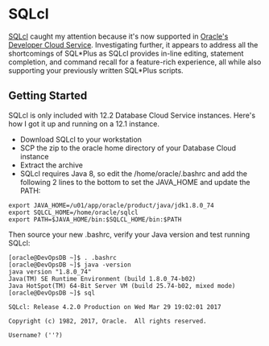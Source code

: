 # SQLcl

[SQLcl](http://www.oracle.com/technetwork/developer-tools/sqlcl/overview/index.html) caught my attention because it's now supported in [Oracle's Developer Cloud Service](https://cloud.oracle.com/developer_service). Investigating further, it appears to address all the shortcomings of SQL\*Plus as SQLcl provides in-line editing, statement completion, and command recall for a feature-rich experience, all while also supporting your previously written SQL*Plus scripts. 

## Getting Started
SQLcl is only included with 12.2 Database Cloud Service instances. Here's how I got it up and running on a 12.1 instance.
- Download SQLcl to your workstation
- SCP the zip to the oracle home directory of your Database Cloud instance
- Extract the archive
- SQLcl requires Java 8, so edit the /home/oracle/.bashrc and add the following 2 lines to the bottom to set the JAVA_HOME and update the PATH:
```
export JAVA_HOME=/u01/app/oracle/product/java/jdk1.8.0_74
export SQLCL_HOME=/home/oracle/sqlcl
export PATH=$JAVA_HOME/bin:$SQLCL_HOME/bin:$PATH

```
Then source your new .bashrc, verify your Java version and test running SQLcl:
```
[oracle@DevOpsDB ~]$ . .bashrc
[oracle@DevOpsDB ~]$ java -version
java version "1.8.0_74"
Java(TM) SE Runtime Environment (build 1.8.0_74-b02)
Java HotSpot(TM) 64-Bit Server VM (build 25.74-b02, mixed mode)
[oracle@DevOpsDB ~]$ sql

SQLcl: Release 4.2.0 Production on Wed Mar 29 19:02:01 2017

Copyright (c) 1982, 2017, Oracle.  All rights reserved.

Username? (''?)

```


